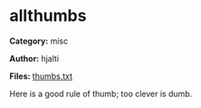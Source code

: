 # allthumbs
**Category:** misc

**Author:** hjalti

**Files:** [thumbs.txt](./thumbs.txt)

Here is a good rule of thumb; too clever is dumb.
